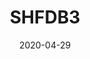 ---
title: SHFDB3
date: 2020-04-29
draft: false
landing:
  image: favicon/logo.png
  title:
    - SwedeHF database 3 (SHFDB3)
  text:
    - A combination of the Swedish Heart Failure Registry and other national Swedish registers. The data consists of 156,544 posts, whereof 90,383 unique patients, and 771,049 gender, year of birth and county of residence matched controls. First post in 2000-05-11 and last post in 2018-12-31 with complete end follow-up until 2018-12-31.
  titleColor:
  textColor:
  spaceBetweenTitleText: 25
  buttons:
    - link: https://github.com/KIHeartFailure/shfdb3dh/blob/master/metadata/meta_variables.xlsx
      text: VARIABLE DESCRIPTION
      color: default
footer:
  sections:
    - title: More information
      links: 
        - title: Lars H Lund Research group
          link: https://ki.se/en/meds/heart-failure-with-reduced-and-preserved-ejection-fraction-clinical-and-translational-aspects
        - title: SwedeHF
          link: https://www.ucr.uu.se/rikssvikt-en/
    - title: GitHub
      links: 
        - title: Data management
          link: https://github.com/KIHeartFailure/shfdb3dh
        - title: Homepage
          link: https://github.com/KIHeartFailure/shfdb3
sections:
  - bgcolor: "#870052"
    type: card
    description: "This site aims to document the data management performed in order to construct the SwedeHF database 3. All source code is available on GitHub."
    header: 
      title: Data management
      hlcolor: "#808080"
      color: "#fff"
      fontSize: 32
      width: 340
---